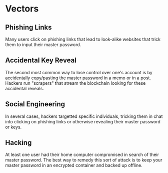 # Vectors

## Phishing Links

Many users click on phishing links that lead to look-alike websites that trick them to input their master password.

## Accidental Key Reveal

The second most common way to lose control over one's account is by accidentally copy/pasting the master password in a memo or in a post. Hackers run "scrapers" that stream the blockchain looking for these accidental reveals.

## Social Engineering

In several cases, hackers targetted specific individuals, tricking them in chat into clicking on phishing links or otherwise revealing their master password or keys.

## Hacking

At least one user had their home computer compromised in search of their master password. The best way to remedy this sort of attack is to keep your master password in an encrypted container and backed up offline.

